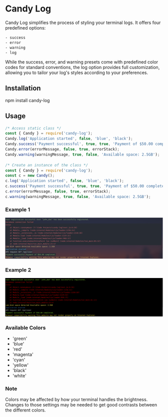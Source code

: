 # Candy Log
Candy Log simplifies the process of styling your terminal logs. It offers four predefined options: 
   
    - success
    - error 
    - warning
    - log

While the success, error, and warning presets come with predefined color codes for standard conventions, the log option provides full customization, allowing you to tailor your log's styles according to your preferences.

## Installation
npm install candy-log

## Usage
```javascript
/* Access static class */
const { Candy } = require('candy-log');  
Candy.log('Application started', false, 'blue', 'black');
Candy.success('Payment successful', true, true, 'Payment of $50.00 completed.');
Candy.error(errorMessage, false, true, errorStack);
Candy.warning(warningMessage, true, false, 'Available space: 2.5GB');

/* Create an instance of the class */
const { Candy } = require('candy-log');
const c = new Candy();
c.log('Application started', false, 'blue', 'black');
c.success('Payment successful', true, true, 'Payment of $50.00 completed.');
c.error(errorMessage, false, true, errorStack);
c.warning(warningMessage, true, false, 'Available space: 2.5GB');
```
### Example 1
![alt text](https://github.com/sindre-gangeskar/candy-log/blob/master/example1.png?raw=true)

### Example 2
![alt text](https://github.com/sindre-gangeskar/candy-log/blob/master/example2.png?raw=true)

### Available Colors

- 'green'
- 'blue'
- 'red'
- 'magenta'
- 'cyan'
- 'yellow'
- 'black'
- 'white'


### Note
Colors may be affected by how your terminal handles the brightness.
Changes to those settings may be needed to get good contrasts between the different colors. 
